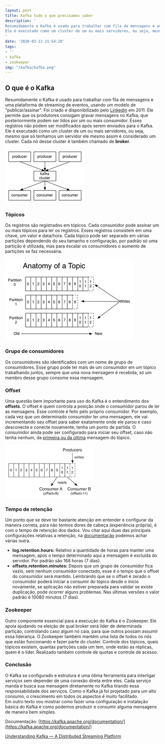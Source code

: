 ```yaml
---
layout: post
title: Kafka tudo o que precisamos saber
description: '
Resumidamente o Kafka é usado para trabalhar com fila de mensagens e uma plataforma de streaming de eventos, usando um modelo de "publicar/assinar". Foi criado e disponibilizado pelo [Linkedin](https://github.com/linkedin/kafka) em 2011. Ele permite que os produtores consigam gravar mensagens no Kafka, que posteriormente podem ser lidos por um ou mais consumidor. Esses registros não podem ser modificados após serem enviados para o Kafka.
Ele é executado como um cluster de um ou mais servidores, ou seja, mesmo que só tenhamos um servidor ele mesmo assim é considerado um cluster. Cada nó desse cluster é também chamado de **broker**.
'
date: '2020-03-13 21:54:28'
tags:
- ''
- kafka
- zookeeper
img: "/kafka/kafka.png"
---
```


## O que é o Kafka

Resumidamente o Kafka é usado para trabalhar com fila de mensagens e uma plataforma de streaming de eventos, usando um modelo de "publicar/assinar". Foi criado e disponibilizado pelo [Linkedin](https://github.com/linkedin/kafka) em 2011. Ele permite que os produtores consigam gravar mensagens no Kafka, que posteriormente podem ser lidos por um ou mais consumidor. Esses registros não podem ser modificados após serem enviados para o Kafka.
Ele é executado como um cluster de um ou mais servidores, ou seja, mesmo que só tenhamos um servidor ele mesmo assim é considerado um cluster. Cada nó desse cluster é também chamado de **broker**.

![Kafka Cluster](/assets/img/kafka/cluster.png)

### Tópicos

Os registros são registrados em tópicos. Cada consumidor pode assinar um ou mais tópicos para ler os registros. Esses registros consistem em uma chave, um valor e data/hora. Cada tópico pode ser separado em várias partições dependendo do seu tamanho e configuração, por padrão só uma partição é utilizada, mas para escalar os consumidores o aumento de partições se faz necessária.

![Kafka Tópico](/assets/img/kafka/topic.png)

### Grupo de consumidores

Os consumidores são identificados com um nome de grupo de consumidores. Esse grupo pode ter mais de um consumidor em um tópico trabalhando juntos, sempre que uma nova mensagem é recebida, só um membro desse grupo consome essa mensagem.

### Offset
Uma questão bem importante para uso do Kafka é o entendimento dos **offsets**. O offset é quem controla a posição onde o consumidor parou de ler as mensagens. Esse controle é feito pelo próprio consumidor. Por exemplo, cada vez que um determinado consumidor ler uma mensagem, ele vai incrementando seu offset para saber exatamente onde ele parou e caso desconecte e conecte novamente, tenha um ponto de partida. O consumidor ainda pode ser configurado para iniciar seu offset, caso não tenha nenhum, da [primeira ou da última](https://kafka.apache.org/documentation/#auto.offset.reset) mensagem do tópico.

![Kafka Offest](/assets/img/kafka/offset.png)

### Tempo de retenção
Um ponto que se deve ter bastante atenção em entender e configurar da maneira correta, para não termos dores de cabeça (experiência própria), é com o tempo de retenção dos dados. Vou citar aqui duas das principais configurações relativas a retenção, na [documentação](https://kafka.apache.org/documentation) podemos achar várias outra.
* **log.retention.hours:** Relativo a quantidade de horas para manter uma mensagem, após o tempo determinado aqui a mensagem é excluída do servidor. Por padrão são 168 horas (7 dias).
* **offsets.retention.minutes:** Depois que um grupo de consumidor fica vazio, sem nenhum consumidor conectado, esse é o tempo que o offset do consumidor será mantido. Lembrando que se o offset é zerado o consumidor poderá iniciar a consumir do tópico desde o inicio novamente, se aplicação não estiver preparada para validar se existe duplicação, pode ocorrer alguns problemas. Nas últimas versões o valor padrão é 10080 minutos (7 dias).

### Zookeeper
Outro componente essencial para a execução do Kafka é o Zookeeper. Ele apoia ajudando na eleição de qual broker será líder de determinada partição, controlando caso algum nó caia, para que outros possam assumir essa liderança. O Zookeeper também mantém uma lista de todos os nós que estão funcionando e fazer parte do cluster. Controle dos tópicos, quais tópicos existem, quantas partições cada um tem, onde estão as réplicas, quem é o líder. Realizado também controle de quotas e controle de acesso.

### Conclusão

O Kafka se configurado e estrutura é uma ótima ferramenta para interligar serviços sem depender de uma conexão direta entre eles. Cada serviço manda e busca sua mensagem diretamente no Kafka tirando essa responsabilidade dos serviços. Como o Kafka já foi projetado para um alto consumo, o crescimento em todos os aspectos é muito facilitado.<br>
Em outro texto vou mostrar como fazer uma configuração e instalação básica do Kafka e como podemos produzir e consumir alguma mensagens de maneira bem simples.

Documentação: [https://kafka.apache.org/documentation/](https://kafka.apache.org/documentation/)

[Understanding Kafka — A Distributed Streaming Platform](https://medium.com/swlh/understanding-kafka-a-distributed-streaming-platform-9a0360b99de8)